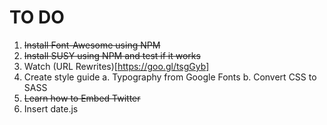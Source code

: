 # TO DO
1. <del>Install Font-Awesome using NPM</del>
2. <del>Install SUSY using NPM and test if it works</del>
3. Watch (URL Rewrites)[https://goo.gl/tsgGyb]
4. Create style guide
    a. Typography from Google Fonts
    b. Convert CSS to SASS
5. <del>Learn how to Embed Twitter</del>
6. Insert date.js

